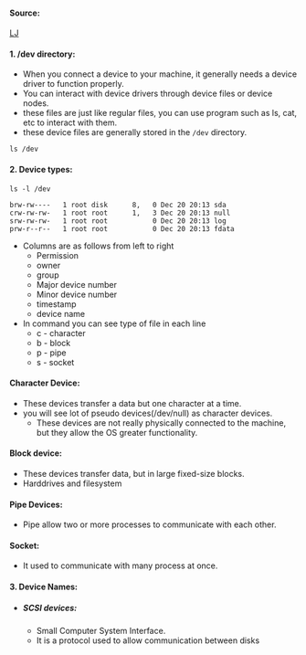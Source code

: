 #### Source:
[LJ](https://linuxjourney.com/lesson/dev-directory)


#### 1. /dev directory:

* When you connect a device to your machine, it generally needs a device driver to function properly.
* You can interact with device drivers through device files or device nodes.
* these files are just like regular files, you can use program such as ls, cat, etc to interact with them.
* these device files are generally stored in the `/dev` directory.

```
ls /dev
```


#### 2. Device types:

```
ls -l /dev

brw-rw----   1 root disk      8,   0 Dec 20 20:13 sda 
crw-rw-rw-   1 root root      1,   3 Dec 20 20:13 null 
srw-rw-rw-   1 root root           0 Dec 20 20:13 log 
prw-r--r--   1 root root           0 Dec 20 20:13 fdata
```

* Columns are as follows from left to right
	* Permission
	* owner
	* group
	* Major device number
	* Minor device number
	* timestamp
	* device name
* In command you can see type of file in each line
	* c - character
	* b - block
	* p - pipe
	* s - socket


#### Character Device:

* These devices transfer a data but one character at a time.
* you will see lot of pseudo devices(/dev/null) as character devices.
	* These devices are not really physically connected to the machine, but they allow the OS greater functionality.

#### Block device:

* These devices transfer data, but in large fixed-size blocks.
* Harddrives and filesystem

#### Pipe Devices:

* Pipe allow two or more processes to communicate with each other.

#### Socket:

* It used to communicate with many process at once.


#### 3. Device Names:

* ##### SCSI devices:
	* Small Computer System Interface.
	* It is a protocol used to allow communication between disks